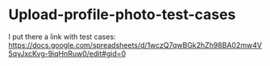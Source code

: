 # Upload-profile-photo-test-cases


I put there a link with test cases:
https://docs.google.com/spreadsheets/d/1wczQ7qwBGk2hZh98BA02mw4V5qyJxcKvg-9iqHnRuw0/edit#gid=0
